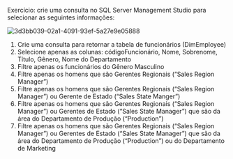 Exercício: crie uma consulta no SQL Server Management Studio para selecionar as seguintes informações:

![3d3bb039-02a1-4091-93ef-5a27e9e05888](https://github.com/user-attachments/assets/c56b85d1-8e61-4e5d-bf1c-118cabd7a2f4)


1)	Crie uma consulta para retornar a tabela de funcionários (DimEmployee)
2)	Selecione apenas as colunas: códigoFuncionário, Nome, Sobrenome, Título, Gênero, Nome do Departamento
3)	Filtre apenas os funcionários do Gênero Masculino
4)	Filtre apenas os homens que são Gerentes Regionais (“Sales Region Manager”)
5)	Filtre apenas os homens que são Gerentes Regionais (“Sales Region Manager”) ou Gerente de Estado (“Sales State Manger”)
6)	Filtre apenas os homens que são Gerentes Regionais (“Sales Region Manager”) ou Gerentes de Estado (“Sales State Manager”) que são da área do Departamento de Produção (“Production”)
7)	Filtre apenas os homens que são Gerentes Regionais (“Sales Region Manager”) ou Gerentes de Estado (“Sales State Manager”) que são da área do Departamento de Produção (“Production”) ou do Departamento de Marketing
